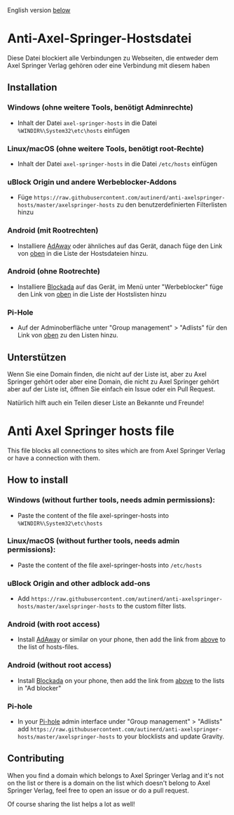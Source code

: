 English version [below](#anti-axel-springer-hosts-file)

# Anti-Axel-Springer-Hostsdatei

Diese Datei blockiert alle Verbindungen zu Webseiten, die entweder dem Axel Springer Verlag gehören oder eine Verbindung mit diesem haben

## Installation

### Windows (ohne weitere Tools, benötigt Adminrechte)

- Inhalt der Datei `axel-springer-hosts` in die Datei `%WINDIR%\System32\etc\hosts` einfügen

### Linux/macOS (ohne weitere Tools, benötigt root-Rechte)

- Inhalt der Datei `axel-springer-hosts` in die Datei `/etc/hosts` einfügen

### uBlock Origin und andere Werbeblocker-Addons

- Füge `https://raw.githubusercontent.com/autinerd/anti-axelspringer-hosts/master/axelspringer-hosts` zu den benutzerdefinierten Filterlisten hinzu

### Android (mit Rootrechten)

- Installiere [AdAway](https://github.com/AdAway/AdAway) oder ähnliches auf das Gerät, danach füge den Link von [oben](#ublock-origin-und-andere-werbeblocker-addons) in die Liste der Hostsdateien hinzu.

### Android (ohne Rootrechte)

- Installiere [Blockada](https://github.com/blokadaorg/blokada) auf das Gerät, im Menü unter "Werbeblocker" füge den Link von [oben](#ublock-origin-und-andere-werbeblocker-addons) in die Liste der Hostslisten hinzu

### Pi-Hole

- Auf der Adminoberfläche unter "Group management" > "Adlists" für den Link von [oben](#ublock-origin-und-andere-werbeblocker-addons) zu den Listen hinzu.

## Unterstützen

Wenn Sie eine Domain finden, die nicht auf der Liste ist, aber zu Axel Springer gehört oder aber eine Domain, die nicht zu Axel Springer gehört aber auf der Liste ist, öffnen Sie einfach ein Issue oder ein Pull Request.

Natürlich hilft auch ein Teilen dieser Liste an Bekannte und Freunde!

# Anti Axel Springer hosts file

This file blocks all connections to sites which are from Axel Springer Verlag or have a connection with them.

## How to install

### Windows (without further tools, needs admin permissions):

- Paste the content of the file axel-springer-hosts into `%WINDIR%\System32\etc\hosts`

### Linux/macOS (without further tools, needs admin permissions):

- Paste the content of the file axel-springer-hosts into `/etc/hosts`

### uBlock Origin and other adblock add-ons

- Add `https://raw.githubusercontent.com/autinerd/anti-axelspringer-hosts/master/axelspringer-hosts` to the custom filter lists.

### Android (with root access)

- Install [AdAway](https://github.com/AdAway/AdAway) or similar on your phone, then add the link from [above](#ublock-origin-and-other-adblock-add-ons) to the list of hosts-files.

### Android (without root access)

- Install [Blockada](https://github.com/blokadaorg/blokada) on your phone, then add the link from [above](#ublock-origin-and-other-adblock-add-ons) to the lists in "Ad blocker"

### Pi-hole

- In your [Pi-hole](https://pi-hole.net/) admin interface under "Group management" > "Adlists" add `https://raw.githubusercontent.com/autinerd/anti-axelspringer-hosts/master/axelspringer-hosts` to your blocklists and update Gravity.

## Contributing

When you find a domain which belongs to Axel Springer Verlag and it's not on the list or there is a domain on the list which doesn't belong to Axel Springer Verlag, feel free to open an issue or do a pull request.

Of course sharing the list helps a lot as well!
